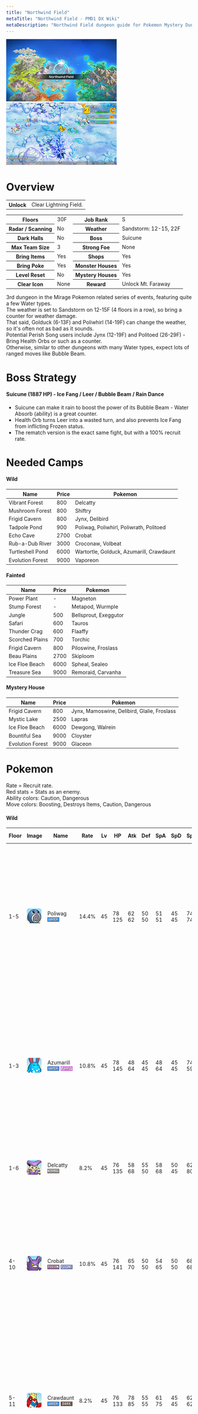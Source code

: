 ```yaml
---
title: "Northwind Field"
metaTitle: "Northwind Field - PMD1 DX Wiki"
metaDescription: "Northwind Field dungeon guide for Pokemon Mystery Dungeon: Rescue Team DX."
---
```


<div class="pageTopImage dungeonPageTopImage2">
  <img src="../images/areas/northwind_field.jpg"/><img src="../images/areas/northwind_field_2.jpg"/>
</div>

# Overview

<table class="dungeonOverview">
  <tr>
    <th>Unlock</th>
    <td class="highlightYellow">Clear Lightning Field.</td>
  </tr>
</table>

<table class="dungeonTable">
  <tr>
    <th>Floors</th>
    <td>30F</td>
    <th>Job Rank</th>
    <td>S</td>
  </tr>
  <tr>
    <th>Radar / Scanning</th>
    <td>No</td>
    <th>Weather</th>
    <td>Sandstorm: 12-15, 22F</td>
  </tr>
  <tr>
    <th>Dark Halls</th>
    <td>No</td>
    <th>Boss</th>
    <td>Suicune</td>
  </tr>
  <tr>
    <th>Max Team Size</th>
    <td>3</td>
    <th>Strong Foe</th>
    <td>None</td>
  </tr>
  <tr>
    <th>Bring Items</th>
    <td>Yes</td>
    <th>Shops</th>
    <td>Yes</td>
  </tr>
  <tr>
    <th>Bring Poke</th>
    <td>Yes</td>
    <th>Monster Houses</th>
    <td>Yes</td>
  </tr>
  <tr>
    <th>Level Reset</th>
    <td>No</td>
    <th>Mystery Houses</th>
    <td>Yes</td>
  </tr>
  <tr>
    <th>Clear Icon</th>
    <td>None</td>
    <th>Reward</th>
    <td>Unlock Mt. Faraway</td>
  </tr>
</table>

3rd dungeon in the Mirage Pokemon related series of events, featuring quite a few Water types.<br/>The weather is set to Sandstorm on 12-15F (4 floors in a row), so bring a counter for weather damage.<br/>That said, Golduck (6-13F) and Poliwhirl (14-19F) can change the weather, so it's often not as bad as it sounds.<br/>Potential <span class="redText">Perish Song</span> users include Jynx (12-19F) and Politoed (26-29F) - Bring Health Orbs or such as a counter.<br/>Otherwise, similar to other dungeons with many Water types, expect lots of ranged moves like Bubble Beam.

# Boss Strategy

#### Suicune (1887 HP) - Ice Fang / Leer / Bubble Beam / Rain Dance

- Suicune can make it rain to boost the power of its Bubble Beam - Water Absorb (ability) is a great counter.
- Health Orb turns Leer into a wasted turn, and also prevents Ice Fang from inflicting Frozen status.
- The rematch version is the exact same fight, but with a 100% recruit rate.

# Needed Camps

#### Wild

|Name|Price|Pokemon|
|-|-|-|
|Vibrant Forest|800|Delcatty|
|Mushroom Forest|800|Shiftry|
|Frigid Cavern|800|Jynx, Delibird|
|Tadpole Pond|900|Poliwag, Poliwhirl, Poliwrath, Politoed|
|Echo Cave|2700|Crobat|
|Rub-a-Dub River|3000|Croconaw, Volbeat|
|Turtleshell Pond|6000|Wartortle, Golduck, Azumarill, Crawdaunt|
|Evolution Forest|9000|Vaporeon|

#### Fainted

|Name|Price|Pokemon|
|-|-|-|
|Power Plant|-|Magneton|
|Stump Forest|-|Metapod, Wurmple|
|Jungle|500|Bellsprout, Exeggutor|
|Safari|600|Tauros|
|Thunder Crag|600|Flaaffy|
|Scorched Plains|700|Torchic|
|Frigid Cavern|800|Piloswine, Froslass|
|Beau Plains|2700|Skiploom|
|Ice Floe Beach|6000|Spheal, Sealeo|
|Treasure Sea|9000|Remoraid, Carvanha|

#### Mystery House

|Name|Price|Pokemon|
|-|-|-|
|Frigid Cavern|800|Jynx, Mamoswine, Delibird, Glalie, Froslass|
|Mystic Lake|2500|Lapras|
|Ice Floe Beach|6000|Dewgong, Walrein|
|Bountiful Sea|9000|Cloyster|
|Evolution Forest|9000|Glaceon|

# Pokemon

Rate = Recruit rate.<br/>Red stats = Stats as an enemy.<br/>Ability colors: <span class="highlightYellow">Caution</span>, <span class="highlightOrange">Dangerous</span><br/>Move colors: <span class="boost">Boosting</span>, <span class="item">Destroys Items</span>, <span class="caution">Caution</span>, <span class="extreme">Dangerous</span>

#### Wild

|Floor|Image|Name|Rate|Lv|HP|Atk|Def|SpA|SpD|Spe|Exp|Ability + Moves|
|-|-|-|-|-|-|-|-|-|-|-|-|-|
|1-5|![Poliwag](../images/pokemon/060.png)|Poliwag<br/>![Water](../images/type/water.gif)|14.4%|45|78<br/><span class="redText">125</span>|62<br/><span class="redText">62</span>|50<br/><span class="redText">50</span>|51<br/><span class="redText">51</span>|45<br/><span class="redText">45</span>|74<br/><span class="redText">74</span>|140|Water Absorb or Damp<br/>Water Sport / Water Gun / Hypnosis /<br/>Bubble / Wake-Up Slap / Rain Dance /<br/>Body Slam / Bubble Beam / Mud Shot /<br/>Belly Drum / Hydro Pump / Mud Bomb /<br/>Double Slap|
|1-3|![Azumarill](../images/pokemon/184.png)|Azumarill<br/>![Water](../images/type/water.gif) ![Fairy](../images/type/fairy.gif)|10.8%|45|78<br/><span class="redText">145</span>|48<br/><span class="redText">64</span>|45<br/><span class="redText">45</span>|48<br/><span class="redText">64</span>|45<br/><span class="redText">45</span>|74<br/><span class="redText">59</span>|150|Thick Fat or Huge Power<br/>Aqua Ring / Water Gun / Rain Dance /<br/>Water Sport / Bubble / Defense Curl /<br/>Rollout / Bubble Beam / Play Rough /<br/>Helping Hand / Tail Whip / Aqua Tail /<br/>Tackle / Double-Edge|
|1-6|![Delcatty](../images/pokemon/301.png)|Delcatty<br/>![Normal](../images/type/normal.gif)|8.2%|45|76<br/><span class="redText">135</span>|58<br/><span class="redText">68</span>|55<br/><span class="redText">50</span>|58<br/><span class="redText">68</span>|50<br/><span class="redText">45</span>|62<br/><span class="redText">80</span>|143|Cute Charm or Normalize<br/>Fake Out / Sing / Attract / Double Slap|
|4-10|![Crobat](../images/pokemon/169.png)|Crobat<br/>![Poison](../images/type/poison.gif) ![Flying](../images/type/flying.gif)|10.8%|45|76<br/><span class="redText">141</span>|65<br/><span class="redText">70</span>|50<br/><span class="redText">50</span>|54<br/><span class="redText">65</span>|50<br/><span class="redText">50</span>|68<br/><span class="redText">68</span>|155|Inner Focus<br/>Cross Poison / Screech / Leech Life /<br/>Supersonic / Astonish / Wing Attack /<br/>Confuse Ray / Air Cutter / Swift / Bite /<br/>Mean Look / Absorb / Poison Fang /<br/>Haze / Venoshock|
|5-11|![Crawdaunt](../images/pokemon/342.png)|Crawdaunt<br/>![Water](../images/type/water.gif) ![Dark](../images/type/dark.gif)|8.2%|45|76<br/><span class="redText">133</span>|78<br/><span class="redText">85</span>|55<br/><span class="redText">55</span>|61<br/><span class="redText">75</span>|45<br/><span class="redText">45</span>|62<br/><span class="redText">62</span>|150|Hyper Cutter or Shell Armor<br/>Swift / Bubble / Harden / Vise Grip /<br/>Crunch / Bubble Beam / Razor Shell /<br/>Protect / Knock Off / Swords Dance /<br/>Leer / Double Hit / Taunt / Night Slash|
|6-13|![Golduck](../images/pokemon/055.png)|Golduck<br/>![Water](../images/type/water.gif)|8.2%|45|76<br/><span class="redText">134</span>|61<br/><span class="redText">61</span>|50<br/><span class="redText">50</span>|71<br/><span class="redText">71</span>|50<br/><span class="redText">50</span>|74<br/><span class="redText">74</span>|140|Damp or Cloud Nine<br/>Me First / Aqua Jet / Zen Headbutt /<br/>Water Sport / Scratch / Tail Whip /<br/>Confusion / Water Gun / Fury Swipes /<br/>Water Pulse / Psych Up / Screech /<br/>Aqua Tail / Soak / Disable / Amnesia|
|10-17|![Volbeat](../images/pokemon/313.png)|Volbeat<br/>![Bug](../images/type/bug.gif)|8.2%|45|76<br/><span class="redText">130</span>|61<br/><span class="redText">61</span>|50<br/><span class="redText">50</span>|47<br/><span class="redText">47</span>|50<br/><span class="redText">50</span>|68<br/><span class="redText">68</span>|155|Illuminate or Swarm<br/>Flash / Double Team / Struggle Bug /<br/>Tackle / Confuse Ray / Quick Attack /<br/>Moonlight / Tail Glow / Signal Beam /<br/>Protect / Zen Headbutt / Play Rough /<br/>Helping Hand / Bug Buzz|
|10<br/>20<br/>27|![Vaporeon](../images/pokemon/134.png)|Vaporeon<br/>![Water](../images/type/water.gif)|8.2%|45|89<br/><span class="redText">160</span>|54<br/><span class="redText">65</span>|50<br/><span class="redText">50</span>|71<br/><span class="redText">85</span>|55<br/><span class="redText">55</span>|80<br/><span class="redText">65</span>|170|Water Absorb<br/>Helping Hand / Tackle / Hydro Pump /<br/>Tail Whip / Quick Attack / Water Pulse /<br/>Aurora Beam / Baby-Doll Eyes / Haze /<br/>Sand Attack / Acid Armor / Aqua Ring /<br/>Muddy Water / Last Resort / Water Gun|
|12-19|![Jynx](../images/pokemon/124.png)|Jynx<br/>![Ice](../images/type/ice.gif) ![Psychic](../images/type/psychic.gif)|8.2%|45|76<br/><span class="redText">133</span>|54<br/><span class="redText">54</span>|45<br/><span class="redText">45</span>|78<br/><span class="redText">82</span>|55<br/><span class="redText">55</span>|74<br/><span class="redText">74</span>|175|Oblivious or Forewarn<br/>Draining Kiss / Pound / Double Slap /<br/>Lick / Powder Snow / Heart Stamp /<br/>Lovely Kiss / Mean Look / Ice Punch /<br/>Fake Tears / Avalanche / Body Slam /<br/>Wake-Up Slap / Perish Song|
|14-19|![Poliwhirl](../images/pokemon/061.png)|Poliwhirl<br/>![Water](../images/type/water.gif)|8.2%|45|78<br/><span class="redText">129</span>|62<br/><span class="redText">62</span>|50<br/><span class="redText">50</span>|51<br/><span class="redText">51</span>|45<br/><span class="redText">45</span>|74<br/><span class="redText">83</span>|140|Water Absorb or Damp<br/>Water Sport / Water Gun / Hypnosis /<br/>Bubble / Wake-Up Slap / Rain Dance /<br/>Body Slam / Bubble Beam / Mud Shot /<br/>Belly Drum / Double Slap|
|17-25|![Delibird](../images/pokemon/225.png)|Delibird<br/>![Ice](../images/type/ice.gif) ![Flying](../images/type/flying.gif)|8.2%|45|71<br/><span class="redText">120</span>|54<br/><span class="redText">54</span>|45<br/><span class="redText">45</span>|54<br/><span class="redText">54</span>|45<br/><span class="redText">45</span>|65<br/><span class="redText">65</span>|145|Vital Spirit or Hustle<br/>Present / Drill Peck|
|18-25|![Shiftry](../images/pokemon/275.png)|Shiftry<br/>![Grass](../images/type/grass.gif) ![Dark](../images/type/dark.gif)|8.2%|45|78<br/><span class="redText">145</span>|65<br/><span class="redText">75</span>|45<br/><span class="redText">45</span>|58<br/><span class="redText">68</span>|45<br/><span class="redText">45</span>|62<br/><span class="redText">62</span>|160|Chlorophyll or Early Bird<br/>Razor Leaf / Feint Attack / Whirlwind /<br/>Nasty Plot / Hurricane / Leaf Tornado /<br/>Leaf Storm|
|21-29|![Wartortle](../images/pokemon/008.png)|Wartortle<br/>![Water](../images/type/water.gif)|8.2%|45|76<br/><span class="redText">140</span>|58<br/><span class="redText">70</span>|57<br/><span class="redText">57</span>|58<br/><span class="redText">70</span>|51<br/><span class="redText">51</span>|62<br/><span class="redText">62</span>|150|Torrent<br/>Tackle / Tail Whip / Water Gun / Bite /<br/>Withdraw / Iron Defense / Rapid Spin /<br/>Skull Bash / Water Pulse / Aqua Tail /<br/>Protect / Bubble / Rain Dance|
|23-28|![Poliwrath](../images/pokemon/062.png)|Poliwrath<br/>![Water](../images/type/water.gif) ![Fighting](../images/type/fighting.gif)|8.2%|45|78<br/><span class="redText">142</span>|62<br/><span class="redText">75</span>|50<br/><span class="redText">50</span>|51<br/><span class="redText">75</span>|45<br/><span class="redText">45</span>|74<br/><span class="redText">83</span>|160|Water Absorb or Damp<br/>Submission / Circle Throw / Hypnosis /<br/>Bubble Beam / Dynamic Punch /<br/>Double Slap / Mind Reader|
|23-29|![Croconaw](../images/pokemon/159.png)|Croconaw<br/>![Water](../images/type/water.gif)|8.2%|45|76<br/><span class="redText">144</span>|67<br/><span class="redText">72</span>|56<br/><span class="redText">56</span>|58<br/><span class="redText">63</span>|52<br/><span class="redText">52</span>|68<br/><span class="redText">62</span>|170|Torrent<br/>Scratch / Leer / Water Gun / Rage /<br/>Bite / Scary Face / Ice Fang / Flail /<br/>Crunch / Chip Away / Slash / Screech|
|26-29|![Politoed](../images/pokemon/186.png)|Politoed<br/>![Water](../images/type/water.gif)|8.2%|45|78<br/><span class="redText">150</span>|62<br/><span class="redText">75</span>|50<br/><span class="redText">50</span>|51<br/><span class="redText">77</span>|45<br/><span class="redText">45</span>|74<br/><span class="redText">74</span>|150|Water Absorb or Damp<br/>Hypnosis / Double Slap / Swagger /<br/>Bubble Beam / Bounce / Perish Song|

#### Boss

- Rematch: Exact same stats + moves, but 100% recruit rate.

<br/>

|Floor|Image|Name|Rate|Lv|HP|Atk|Def|SpA|SpD|Spe|Exp|Ability + Moves|
|-|-|-|-|-|-|-|-|-|-|-|-|-|
|30|![Suicune](../images/pokemon/245.png)|Suicune<br/>![Water](../images/type/water.gif)|-|50|87<br/><span class="redText">1887</span>|65<br/><span class="redText">75</span>|70<br/><span class="redText">80</span>|65<br/><span class="redText">75</span>|70<br/><span class="redText">80</span>|93<br/><span class="redText">93</span>|0|Pressure<br/>Ice Fang / Leer / Bubble Beam / Rain Dance|

#### Fainted

|Image|Name|Lv|HP|Atk|Def|SpA|SpD|Spe|
|-|-|-|-|-|-|-|-|-|
|![Metapod](../images/pokemon/011.png)|Metapod<br/>![Bug](../images/type/bug.gif)|47|75|45|51|54|41|61|
|![Bellsprout](../images/pokemon/069.png)|Bellsprout<br/>![Grass](../images/type/grass.gif) ![Poison](../images/type/poison.gif)|47|78|73|46|67|46|64|
|![Magneton](../images/pokemon/082.png)|Magneton<br/>![Electric](../images/type/electric.gif) ![Steel](../images/type/steel.gif)|47|75|60|56|80|51|67|
|![Exeggutor](../images/pokemon/103.png)|Exeggutor<br/>![Grass](../images/type/grass.gif) ![Psychic](../images/type/psychic.gif)|49|87|74|57|82|51|85|
|![Tauros](../images/pokemon/128.png)|Tauros<br/>![Normal](../images/type/normal.gif)|49|79|74|57|49|51|75|
|![Flaaffy](../images/pokemon/180.png)|Flaaffy<br/>![Electric](../images/type/electric.gif)|49|82|62|52|74|51|66|
|![Skiploom](../images/pokemon/188.png)|Skiploom<br/>![Grass](../images/type/grass.gif) ![Flying](../images/type/flying.gif)|47|75|53|46|53|51|84|
|![Piloswine](../images/pokemon/221.png)|Piloswine<br/>![Ice](../images/type/ice.gif) ![Ground](../images/type/ground.gif)|47|85|81|59|55|53|81|
|![Remoraid](../images/pokemon/223.png)|Remoraid<br/>![Water](../images/type/water.gif)|47|78|73|51|73|51|64|
|![Torchic](../images/pokemon/255.png)|Torchic<br/>![Fire](../images/type/fire.gif)|47|80|73|53|69|53|74|
|![Wurmple](../images/pokemon/265.png)|Wurmple<br/>![Bug](../images/type/bug.gif)|47|73|48|49|43|43|75|
|![Carvanha](../images/pokemon/318.png)|Carvanha<br/>![Water](../images/type/water.gif) ![Dark](../images/type/dark.gif)|49|79|82|47|74|46|82|
|![Spheal](../images/pokemon/363.png)|Spheal<br/>![Ice](../images/type/ice.gif) ![Water](../images/type/water.gif)|47|85|60|51|67|51|64|
|![Sealeo](../images/pokemon/364.png)|Sealeo<br/>![Ice](../images/type/ice.gif) ![Water](../images/type/water.gif)|47|85|60|51|67|51|64|
|![Froslass](../images/pokemon/478.png)|Froslass<br/>![Ice](../images/type/ice.gif) ![Ghost](../images/type/ghost.gif)|47|78|63|56|63|51|84|

#### Mystery House

|Image|Name|Image|Name|Image|Name|Image|Name|Image|Name|
|-|-|-|-|-|-|-|-|-|-|
|![Dewgong](../images/pokemon/087.png)|Dewgong<br/>![Water](../images/type/water.gif) ![Ice](../images/type/ice.gif)|![Cloyster](../images/pokemon/091.png)|Cloyster<br/>![Water](../images/type/water.gif) ![Ice](../images/type/ice.gif)|![Jynx](../images/pokemon/124.png)|Jynx<br/>![Ice](../images/type/ice.gif) ![Psychic](../images/type/psychic.gif)|![Lapras](../images/pokemon/131.png)|Lapras<br/>![Water](../images/type/water.gif) ![Ice](../images/type/ice.gif)|![Delibird](../images/pokemon/225.png)|Delibird<br/>![Ice](../images/type/ice.gif) ![Flying](../images/type/flying.gif)|
|![Glalie](../images/pokemon/362.png)|Glalie<br/>![Ice](../images/type/ice.gif)|![Walrein](../images/pokemon/365.png)|Walrein<br/>![Ice](../images/type/ice.gif) ![Water](../images/type/water.gif)|![Glaceon](../images/pokemon/471.png)|Glaceon<br/>![Ice](../images/type/ice.gif)|![Mamoswine](../images/pokemon/473.png)|Mamoswine<br/>![Ice](../images/type/ice.gif) ![Ground](../images/type/ground.gif)|![Froslass](../images/pokemon/478.png)|Froslass<br/>![Ice](../images/type/ice.gif) ![Ghost](../images/type/ghost.gif)|

# Items

#### Floor

|Name|Floors|Rate|
|-|-|-|
|Efficient Bandanna|1-29|0.67%|
|Goggle Specs|1-29|0.168%|
|Gold Ribbon|1-29|0.0168%|
|Heal Ribbon|1-29|0.168%|
|Insomniscope|1-29|0.168%|
|Joy Ribbon|1-29|0.168%|
|Nullify Bandanna|1-29|0.335%|
|Pecha Scarf|1-29|0.168%|
|Persim Band|1-29|0.168%|
|Recovery Scarf|1-29|0.168%|
|Scope Lens|1-29|0.168%|
|Weather Band|1-29|0.168%|
|X-Ray Specs|1-29|0.168%|
|Apple|1-29|8.11%|
|Poke|1-29|56.8%|
|Max Elixir|1-29|1.25%|
|Max Ether|1-29|4.16%|
|Blast Seed|1-29|0.82%|
|Cheri Berry|1-29|0.82%|
|Chesto Berry|1-29|0.41%|
|Empowerment Seed|1-29|0.82%|
|Eyedrop Seed|1-29|1.64%|
|Heal Seed|1-29|0.82%|
|Oran Berry|1-29|4.1%|
|Pecha Berry|1-29|2.06%|
|Rawst Berry|1-29|1.23%|
|Sleep Seed|1-29|0.82%|
|Stun Seed|1-29|0.41%|
|Tiny Reviver Seed|1-29|1.23%|
|Totter Seed|1-29|0.41%|
|Training Seed|1-29|0.206%|
|Warp Seed|1-29|0.41%|
|Iron Spike|1-29|8.11%|
|Geo Pebble|1-29|2.7%|

#### Shop

|Name|Rate|
|-|-|
|Efficient Bandanna|2.12%|
|Goggle Specs|0.53%|
|Heal Ribbon|0.53%|
|Insomniscope|0.53%|
|Joy Ribbon|0.53%|
|Nullify Bandanna|1.06%|
|Pecha Scarf|0.53%|
|Persim Band|0.53%|
|Prosper Ribbon|0.53%|
|Recovery Scarf|0.53%|
|Scope Lens|0.53%|
|Weather Band|0.53%|
|X-Ray Specs|0.53%|
|Evolution Crystal|5.41%|
|Big Apple|13.5%|
|All Dodge Orb|0.45%|
|All Power-Up Orb|0.45%|
|All Protect Orb|0.45%|
|Cleanse Orb|0.45%|
|Decoy Orb|0.45%|
|Drought Orb|0.45%|
|Evasion Orb|0.45%|
|Foe-Hold Orb|1.35%|
|Foe-Seal Orb|0.9%|
|Health Orb|0.45%|
|Helper Orb|0.45%|
|Inviting Orb|0.45%|
|Lasso Orb|0.45%|
|Nullify Orb|0.45%|
|One-Room Orb|0.45%|
|Rare Quality Orb|0.45%|
|Reset Orb|0.45%|
|Revive All Orb|0.45%|
|See-Trap Orb|0.45%|
|Storage Orb|0.45%|
|Trapbust Orb|0.45%|
|Weather Lock Orb|0.45%|
|Wigglytuff Orb|2.25%|
|Max Elixir|9.01%|
|Ban Seed|0.749%|
|Cheri Berry|1.5%|
|Chesto Berry|1.5%|
|Decoy Seed|0.749%|
|Empowerment Seed|1.5%|
|Energy Seed|0.749%|
|Pecha Berry|3.76%|
|Pure Seed|0.749%|
|Quick Seed|2.25%|
|Rawst Berry|2.25%|
|Reviver Seed|0.749%|
|Stun Seed|1.5%|
|Tiny Reviver Seed|2.25%|
|Violent Seed|0.749%|
|Iron Spike|4.5%|
|Geo Pebble|4.5%|
|(Random TM)|9.01%|
|Guiding Wand|1.2%|
|HP-Swap Wand|0.601%|
|Pounce Wand|1.2%|
|Slow Wand|1.2%|
|Stayaway Wand|1.2%|
|Surround Wand|1.2%|
|Tunnel Wand|1.2%|
|Two-Edged Wand|0.601%|
|Warp Wand|0.601%|

# Traps

|Name|
|-|
|Wonder Tile|
|Training Switch|
|Spin Trap|
|Trip Trap|
|Slumber Trap|
|Poison Trap|
|Spiky Trap|
|Gust Trap|
|Slow Trap|
|Blast Trap|
|Hunger Trap|
|Seal Trap|
|Grimy Trap|
|Summon Trap|
|Warp Trap|
|PP Leech Trap|
